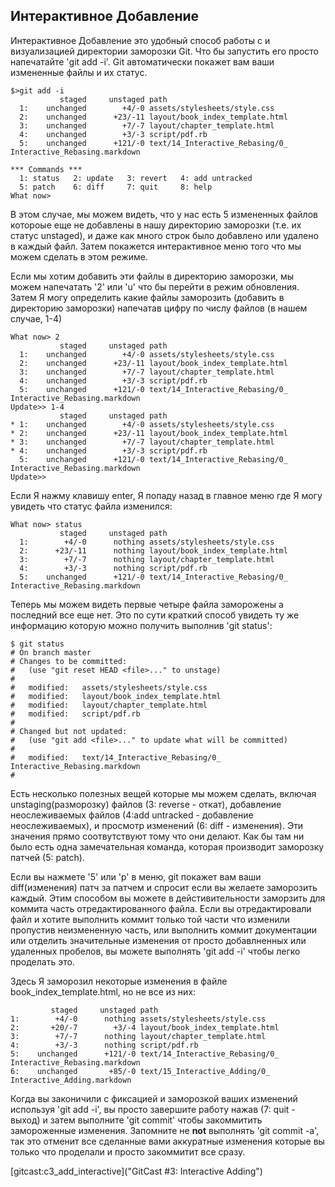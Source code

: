 ## Интерактивное Добавление ##

Интерактивное Добавление это удобный способ работы с и визуализацией директории заморозки Git. Что бы запустить его просто напечатайте 'git add -i'. Git автоматически покажет вам ваши измененные файлы и их статус.

	$>git add -i
	           staged     unstaged path
	  1:    unchanged        +4/-0 assets/stylesheets/style.css
	  2:    unchanged      +23/-11 layout/book_index_template.html
	  3:    unchanged        +7/-7 layout/chapter_template.html
	  4:    unchanged        +3/-3 script/pdf.rb
	  5:    unchanged      +121/-0 text/14_Interactive_Rebasing/0_ Interactive_Rebasing.markdown

	*** Commands ***
	  1: status	  2: update	  3: revert	  4: add untracked
	  5: patch	  6: diff	  7: quit	  8: help
	What now> 

В этом случае, мы можем видеть, что у нас есть 5 измененных файлов котороые еще не добавлены в нашу директорию заморозки (т.е. их статус unstaged), и даже как много строк было добавлено или удалено в каждый файл. Затем покажется интерактивное меню того что мы можем сделать в этом режиме.

Если мы хотим добавить эти файлы в директорию заморозки, мы можем напечатать '2' или 'u' что бы перейти в режим обновления. Затем Я могу определить какие файлы заморозить (добавить в директорию заморозки) напечатав цифру по числу файлов (в нашем случае, 1-4)

	What now> 2
	           staged     unstaged path
	  1:    unchanged        +4/-0 assets/stylesheets/style.css
	  2:    unchanged      +23/-11 layout/book_index_template.html
	  3:    unchanged        +7/-7 layout/chapter_template.html
	  4:    unchanged        +3/-3 script/pdf.rb
	  5:    unchanged      +121/-0 text/14_Interactive_Rebasing/0_ Interactive_Rebasing.markdown
	Update>> 1-4
	           staged     unstaged path
	* 1:    unchanged        +4/-0 assets/stylesheets/style.css
	* 2:    unchanged      +23/-11 layout/book_index_template.html
	* 3:    unchanged        +7/-7 layout/chapter_template.html
	* 4:    unchanged        +3/-3 script/pdf.rb
	  5:    unchanged      +121/-0 text/14_Interactive_Rebasing/0_ Interactive_Rebasing.markdown
	Update>> 

Если Я нажму клавишу enter, Я попаду назад в главное меню где Я могу увидеть что статус файла изменился:

	What now> status
	           staged     unstaged path
	  1:        +4/-0      nothing assets/stylesheets/style.css
	  2:      +23/-11      nothing layout/book_index_template.html
	  3:        +7/-7      nothing layout/chapter_template.html
	  4:        +3/-3      nothing script/pdf.rb
	  5:    unchanged      +121/-0 text/14_Interactive_Rebasing/0_ Interactive_Rebasing.markdown

Теперь мы можем видеть первые четыре файла заморожены а последний все еще нет. 
Это по сути краткий способ увидеть ту же информацию которую можно получить выполнив 'git status':

	$ git status
	# On branch master
	# Changes to be committed:
	#   (use "git reset HEAD <file>..." to unstage)
	#
	#	modified:   assets/stylesheets/style.css
	#	modified:   layout/book_index_template.html
	#	modified:   layout/chapter_template.html
	#	modified:   script/pdf.rb
	#
	# Changed but not updated:
	#   (use "git add <file>..." to update what will be committed)
	#
	#	modified:   text/14_Interactive_Rebasing/0_ Interactive_Rebasing.markdown
	#

Есть несколько полезных вещей которые мы можем сделать, включая unstaging(разморозку) файлов (3: reverse - откат), добавление неослеживаемых файлов (4:add untracked - добавление неослеживаемых), и просмотр изменений (6: diff - изменения). Эти значения прямо соотвутствуют тому что они делают. Как бы там ни было есть одна замечательная команда, которая производит заморозку патчей (5: patch).

Если вы нажмете '5' или 'p' в меню, git покажет вам ваши diff(изменения) патч за патчем и спросит если вы желаете заморозить каждый. Этим способом вы можете в дейстивительности заморзить для коммита часть отредактированного файла. Если вы отредактировали файл и хотите выполнить коммит только той части что изменили пропустив неизмененную часть, или выполнить коммит документации или отделить значительные изменения от просто добавлненных или удаленных пробелов, вы можете выполнять 'git add -i' чтобы легко проделать это.

Здесь Я заморозил некоторые изменения в файле book_index_template.html, но не все из них:

	         staged     unstaged path
	1:        +4/-0      nothing assets/stylesheets/style.css
	2:       +20/-7        +3/-4 layout/book_index_template.html
	3:        +7/-7      nothing layout/chapter_template.html
	4:        +3/-3      nothing script/pdf.rb
	5:    unchanged      +121/-0 text/14_Interactive_Rebasing/0_ Interactive_Rebasing.markdown
	6:    unchanged       +85/-0 text/15_Interactive_Adding/0_ Interactive_Adding.markdown

Когда вы законичили с фиксацией и заморозкой ваших изменений используя 'git add -i', вы просто завершите работу нажав (7: quit - выход) и затем выполните 'git commit' чтобы закоммитить замороженные изменения. Запомните не **not** выполнять 'git commit -a', так это отменит все сделанные вами аккуратные изменения которые вы только что проделали и просто закоммитит все сразу.

[gitcast:c3_add_interactive]("GitCast #3: Interactive Adding")
